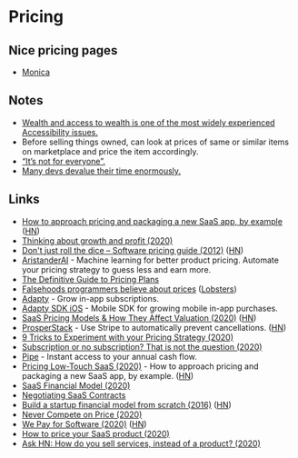 # Pricing

## Nice pricing pages

- [Monica](https://www.monicahq.com/pricing)

## Notes

- [Wealth and access to wealth is one of the most widely experienced Accessibility issues.](https://twitter.com/buildsghost/status/1274376280255811584)
- Before selling things owned, can look at prices of same or similar items on marketplace and price the item accordingly.
- [“It’s not for everyone”.](https://seths.blog/2018/06/its-not-for-everyone/)
- [Many devs devalue their time enormously. ](https://twitter.com/kentcdodds/status/1316728697584381952)

## Links

- [How to approach pricing and packaging a new SaaS app, by example](https://stripe.com/atlas/guides/saas-pricing) ([HN](https://news.ycombinator.com/item?id=16476454))
- [Thinking about growth and profit (2020)](https://jlongster.com/thinking-growth-profit)
- [Don't just roll the dice – Software pricing guide (2012)](https://neildavidson.com/downloads/dont-just-roll-the-dice-2.0.0.pdf) ([HN](https://news.ycombinator.com/item?id=22027912))
- [AristanderAI](https://aristander.ai/) - Machine learning for better product pricing. Automate your pricing strategy to guess less and earn more.
- [The Definitive Guide to Pricing Plans](https://capitalandgrowth.org/answers/Article/3169972/The-Definitive-Guide-to-Pricing-Plans)
- [Falsehoods programmers believe about prices](https://gist.github.com/rgs/6509585) ([Lobsters](https://lobste.rs/s/lo4bic/falsehoods_programmers_believe_about))
- [Adapty](https://adapty.io/) - Grow in-app subscriptions.
- [Adapty SDK iOS](https://github.com/adaptyteam/AdaptySDK-iOS) - Mobile SDK for growing mobile in-app purchases.
- [SaaS Pricing Models & How They Affect Valuation (2020)](https://empireflippers.com/saas-pricing-models/) ([HN](https://news.ycombinator.com/item?id=23193397))
- [ProsperStack](https://prosperstack.com/) - Use Stripe to automatically prevent cancellations. ([HN](https://news.ycombinator.com/item?id=23501378))
- [9 Tricks to Experiment with your Pricing Strategy (2020)](https://medium.com/point-nine-news/9-tricks-to-experiment-with-your-pricing-strategy-329b07a5b171)
- [Subscription or no subscription? That is not the question (2020)](https://ia.net/topics/subscription-or-no-subscription)
- [Pipe](https://www.pipe.com/) - Instant access to your annual cash flow.
- [Pricing Low-Touch SaaS (2020)](https://stripe.com/en-in/atlas/guides/saas-pricing) - How to approach pricing and packaging a new SaaS app, by example. ([HN](https://news.ycombinator.com/item?id=24543433))
- [SaaS Financial Model (2020)](https://baremetrics.com/blog/saas-financial-model)
- [Negotiating SaaS Contracts](https://www.crayika.com/blog)
- [Build a startup financial model from scratch (2016)](https://www.mathventurepartners.com/blog/2016/9/15/startup-financial-modeling-part-1-what-is-a-financial-model) ([HN](https://news.ycombinator.com/item?id=24853787))
- [Never Compete on Price (2020)](https://medium.com/@tylerhakes/never-compete-on-price-c7709f29280)
- [We Pay for Software (2020)](https://adamwiggins.com/making-computers-better/pay) ([HN](https://news.ycombinator.com/item?id=25027907))
- [How to price your SaaS product (2020)](https://www.lennyrachitsky.com/p/saas-pricing-strategy)
- [Ask HN: How do you sell services, instead of a product? (2020)](https://news.ycombinator.com/item?id=25048031)
